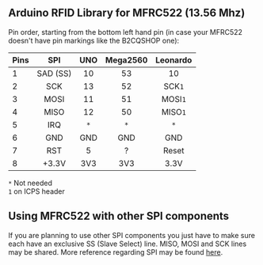 Arduino RFID Library for MFRC522 (13.56 Mhz)
--------------------------------------------

Pin order, starting from the bottom left hand pin (in case your
MFRC522 doesn't have pin markings like the B2CQSHOP one):

| Pins | SPI      | UNO  | Mega2560 | Leonardo |
| ---- |:--------:|:----:|:--------:|:--------:|
| 1    | SAD (SS) |  10  |  53      | 10       |
| 2    | SCK      |  13  |  52      | SCK`1`   |
| 3    | MOSI     |  11  |  51      | MOSI`1`  |
| 4    | MISO     |  12  |  50      | MISO`1`  |
| 5    | IRQ      |  `*` |  `*`     | `*`      |
| 6    | GND      |  GND |  GND     | GND      |
| 7    | RST      |  5   |  ?       | Reset    |
| 8    | +3.3V    |  3V3 |  3V3     | 3.3V     |
`*` Not needed  
`1` on ICPS header

Using MFRC522 with other SPI components
---------------------------------------

If you are planning to use other SPI components you just have to make
sure each have an exclusive SS (Slave Select) line.  MISO, MOSI and
SCK lines may be shared. More reference regarding SPI may be found
[here](http://arduino.cc/en/Reference/SPI).
